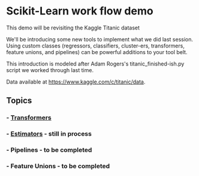 # Scikit-Learn work flow demo
This demo will be revisiting the Kaggle Titanic dataset

We'll be introducing some new tools to implement what we did last session. Using custom classes (regressors, classifiers, cluster-ers, transformers, feature unions, and pipelines) can be powerful additions to your tool belt.

This introduction is modeled after Adam Rogers's titanic_finished-ish.py script we worked through last time.

Data available at https://www.kaggle.com/c/titanic/data.

## Topics
### - [Transformers](https://github.com/SethPaul/scikitFlowDemo/blob/master/transformers.ipynb)
### - [Estimators](https://github.com/SethPaul/scikitFlowDemo/blob/master/estimators.ipynb) - still in process
### - Pipelines - to be completed
### - Feature Unions - to be completed
